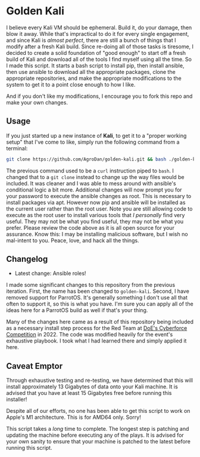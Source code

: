 # Golden Kali
I believe every Kali VM should be ephemeral. Build it, do your damage, then blow it away. While that's impractical to do it for every single engagement, and since Kali is *almost perfect*, there are still a bunch of things that I modify after a fresh Kali build. Since re-doing all of those tasks is tiresome, I decided to create a solid foundation of "good enough" to start off a fresh build of Kali and download all of the tools I find myself using all the time. So I made this script. It starts a bash script to install pip, then install ansible, then use ansible to download all the appropriate packages, clone the appropriate repositories, and make the appropriate modifications to the system to get it to a point close enough to how I like.

And if you don't like my modifications, I encourage you to fork this repo and make your own changes.

## Usage
If you just started up a new instance of **Kali**, to get it to a "proper working setup" that I've come to like, simply run the following command from a terminal:

```bash
git clone https://github.com/AgroDan/golden-kali.git && bash ./golden-kali/setup.sh
```

The previous command used to be a `curl` instruction piped to `bash`. I changed that to a `git clone` instead to change up the way files would be included. It was cleaner and I was able to mess around with ansible's conditional logic a bit more. Additional changes will now prompt you for your password to execute the ansible changes as root. This is necessary to install packages via apt. However now pip and ansible will be installed as the current user rather than the root user. Note you are still allowing code to execute as the root user to install various tools that *I personally* find very useful. They may not be what you find useful, they may not be what you prefer. Please review the code above as it is all open source for your assurance. Know this: I may be installing malicious software, but I wish no mal-intent to you. Peace, love, and hack all the things.

## Changelog

- Latest change: Ansible roles!

I made some significant changes to this repository from the previous iteration. First, the name has been changed to `golden-kali`. Second, I have removed support for ParrotOS. It's generally something I don't use all that often to support it, so this is what you have. I'm sure you can apply all of the ideas here for a ParrotOS build as well if that's your thing.

Many of the changes here came as a result of this repository being included as a necessary install step process for the Red Team at [DoE's Cyberforce Competition](https://cyberforce.energy.gov/cyberforce-competition/) in 2022. The code was modified heavily for the event's exhaustive playbook. I took what I had learned there and simply applied it here.

## Caveat Emptor

Through exhaustive testing and re-testing, we have determined that this will install approximately 13 Gigabytes of data onto your Kali machine. It is advised that you have at least 15 Gigabytes free before running this installer!

Despite all of our efforts, no one has been able to get this script to work on Apple's M1 architecture. This is for AMD64 only. Sorry!

This script takes a _long_ time to complete. The longest step is patching and updating the machine before executing any of the plays. It is advised for your own sanity to ensure that your machine is patched to the latest before running this script.
